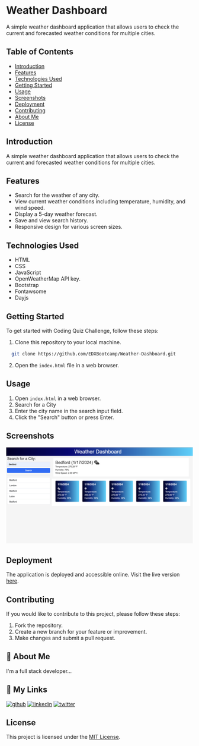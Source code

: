 # Weather Dashboard

A simple weather dashboard application that allows users to check the current and forecasted weather conditions for multiple cities.

## Table of Contents

- [Introduction](#introduction)
- [Features](#features)
- [Technologies Used](#technology)
- [Getting Started](#getting-started)
- [Usage](#usage)
- [Screenshots](#screenshots)
- [Deployment](#deployment)
- [Contributing](#contributing)
- [About Me](#aboutme)
- [License](#license)

## Introduction

A simple weather dashboard application that allows users to check the current and forecasted weather conditions for multiple cities.

## Features

- Search for the weather of any city.
- View current weather conditions including temperature, humidity, and wind speed.
- Display a 5-day weather forecast.
- Save and view search history.
- Responsive design for various screen sizes.

## Technologies Used

- HTML
- CSS
- JavaScript
- OpenWeatherMap API key.
- Bootstrap
- Fontawsome
- Dayjs

## Getting Started

To get started with Coding Quiz Challenge, follow these steps:

1. Clone this repository to your local machine.

```bash
  git clone https://github.com/EDXBootcamp/Weather-Dashboard.git
```

2. Open the `index.html` file in a web browser.

## Usage

1. Open `index.html` in a web browser.
2. Search for a City
3. Enter the city name in the search input field.
4. Click the "Search" button or press Enter.

## Screenshots

![Weather App Screenshot](screenshot.png)

## Deployment

The application is deployed and accessible online. Visit the live version [here](https://edxbootcamp.github.io/Weather-Dashboard/).

## Contributing

If you would like to contribute to this project, please follow these steps:

1. Fork the repository.
2. Create a new branch for your feature or improvement.
3. Make changes and submit a pull request.

## 🚀 About Me

I'm a full stack developer...

## 🔗 My Links

[![gihub](https://img.shields.io/badge/my_github-000?style=for-the-badge&logo=GitHub&logoColor=white)](https://github.com/tjthouhid//)
[![linkedin](https://img.shields.io/badge/linkedin-0A66C2?style=for-the-badge&logo=linkedin&logoColor=white)](https://www.linkedin.com/in/tjthouhid)
[![twitter](https://img.shields.io/badge/twitter-1DA1F2?style=for-the-badge&logo=twitter&logoColor=white)](https://twitter.com/tjthouhid)

## License

This project is licensed under the [MIT License](LICENSE).

